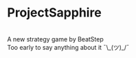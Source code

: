 # ProjectSapphire
</br>
A new strategy game by BeatStep
</br>
Too early to say anything about it ¯\_(ツ)_/¯